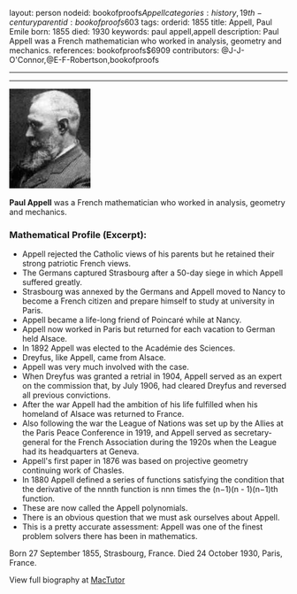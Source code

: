 layout: person
nodeid: bookofproofs$Appell
categories: history,19th-century
parentid: bookofproofs$603
tags: 
orderid: 1855
title: Appell, Paul Emile
born: 1855
died: 1930
keywords: paul appell,appell
description: Paul Appell was a French mathematician who worked in analysis, geometry and mechanics.
references: bookofproofs$6909
contributors: @J-J-O'Connor,@E-F-Robertson,bookofproofs

---



---

![Appell.jpg](https://github.com/bookofproofs/bookofproofs.github.io/blob/main/_sources/_assets/images/portraits/Appell.jpg?raw=true)

**Paul Appell** was a French mathematician who worked in analysis, geometry and mechanics.

### Mathematical Profile (Excerpt):
* Appell rejected the Catholic views of his parents but he retained their strong patriotic French views.
* The Germans captured Strasbourg after a 50-day siege in which Appell suffered greatly.
* Strasbourg was annexed by the Germans and Appell moved to Nancy to become a French citizen and prepare himself to study at university in Paris.
* Appell became a life-long friend of Poincaré while at Nancy.
* Appell now worked in Paris but returned for each vacation to German held Alsace.
* In 1892 Appell was elected to the Académie des Sciences.
* Dreyfus, like Appell, came from Alsace.
* Appell was very much involved with the case.
* When Dreyfus was granted a retrial in 1904, Appell served as an expert on the commission that, by July 1906, had cleared Dreyfus and reversed all previous convictions.
* After the war Appell had the ambition of his life fulfilled when his homeland of Alsace was returned to France.
* Also following the war the League of Nations was set up by the Allies at the Paris Peace Conference in 1919, and Appell served as secretary-general for the French Association during the 1920s when the League had its headquarters at Geneva.
* Appell's first paper in 1876 was based on projective geometry continuing work of Chasles.
* In 1880 Appell defined a series of functions satisfying the condition that the derivative of the nnnth function is nnn times the (n−1)(n - 1)(n−1)th function.
* These are now called the Appell polynomials.
* There is an obvious question that we must ask ourselves about Appell.
* This is a pretty accurate assessment: Appell was one of the finest problem solvers there has been in mathematics.

Born 27 September 1855, Strasbourg, France. Died 24 October 1930, Paris, France.

View full biography at [MacTutor](https://mathshistory.st-andrews.ac.uk/Biographies/Appell/)
